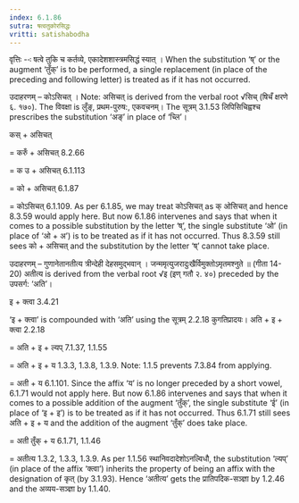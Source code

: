 ```yaml
---
index: 6.1.86
sutra: षत्वतुकोरसिद्धः
vritti: satishabodha
---
```






वृत्तिः --ः षत्वे तुकि च कर्तव्ये, एकादेशशास्त्रमसिद्धं स्यात् । When the substitution ‘ष्’ or the augment ‘तुँक्’ is to be performed, a single replacement (in place of the preceding and following letter) is treated as if it has not occurred.


उदाहरणम् – कोऽसिचत् । Note: असिचत् is derived from the verbal root √सिच् (षिचँ क्षरणे ६. १७०). The विवक्षा is लुँङ्, प्रथम-पुरुष:, एकवचनम्। The सूत्रम् 3.1.53 लिपिसिचिह्वश्च prescribes the substitution ‘अङ्’ in place of ‘च्लि’।


कस् + असिचत्

= करुँ + असिचत् 8.2.66

= क उ + असिचत् 6.1.113

= को + असिचत् 6.1.87

= कोऽसिचत् 6.1.109. As per 6.1.85, we may treat कोऽसिचत् as क् ओसिचत् and hence 8.3.59 would apply here. But now 6.1.86 intervenes and says that when it comes to a possible substitution by the letter ‘ष्’, the single substitute ‘ओ’ (in place of ‘ओ + अ’) is to be treated as if it has not occurred. Thus 8.3.59 still sees को + असिचत् and the substitution by the letter ‘ष्’ cannot take place.


उदाहरणम् – गुणानेतानतीत्य त्रीन्देही देहसमुद्भवान्‌ । जन्ममृत्युजरादुःखैर्विमुक्तोऽमृतमश्नुते ॥ (गीता 14-20) अतीत्य is derived from the verbal root √इ (इण् गतौ २. ४०) preceded by the उपसर्ग: ‘अति’।


इ + क्त्वा 3.4.21

‘इ + क्त्वा’ is compounded with ‘अति’ using the सूत्रम् 2.2.18 कुगतिप्रादयः।
अति + इ + क्त्वा 2.2.18

= अति + इ + ल्यप् 7.1.37, 1.1.55

= अति + इ + य 1.3.3, 1.3.8, 1.3.9. Note: 1.1.5 prevents 7.3.84 from applying.

= अती + य 6.1.101. Since the affix ‘य’ is no longer preceded by a short vowel, 6.1.71 would not apply here. But now 6.1.86 intervenes and says that when it comes to a possible addition of the augment ‘तुँक्’, the single substitute ‘ई’ (in place of ‘इ + इ’) is to be treated as if it has not occurred. Thus 6.1.71 still sees अति + इ + य and the addition of the augment ‘तुँक्’ does take place.

= अती तुँक् + य 6.1.71, 1.1.46

= अतीत्य 1.3.2, 1.3.3, 1.3.9. As per 1.1.56 स्थानिवदादेशोऽनल्विधौ, the substitution ‘ल्यप्’ (in place of the affix ‘क्त्वा’) inherits the property of being an affix with the designation of कृत् (by 3.1.93). Hence ‘अतीत्य’ gets the प्रातिपदिक-सञ्ज्ञा by 1.2.46 and the अव्यय-सञ्ज्ञा by 1.1.40.

